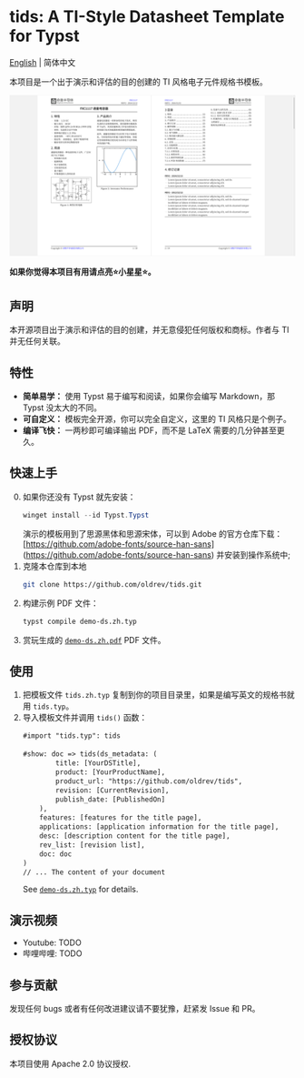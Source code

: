 # tids: A TI-Style Datasheet Template for Typst

[English](README.md) | 简体中文

本项目是一个出于演示和评估的目的创建的 TI 风格电子元件规格书模板。

![Demo](gallery/demo.zh.png)

**如果你觉得本项目有用请点亮⭐小星星⭐。**

## 声明

本开源项目出于演示和评估的目的创建，并无意侵犯任何版权和商标。作者与 TI 并无任何关联。

## 特性

- **简单易学：** 使用 Typst 易于编写和阅读，如果你会编写 Markdown，那 Typst 没太大的不同。
- **可自定义：** 模板完全开源，你可以完全自定义，这里的 TI 风格只是个例子。
- **编译飞快：** 一两秒即可编译输出 PDF，而不是 LaTeX 需要的几分钟甚至更久。

## 快速上手

0. 如果你还没有 Typst 就先安装：
    ```powershell
    winget install --id Typst.Typst
    ```
    演示的模板用到了思源黑体和思源宋体，可以到 Adobe 的官方仓库下载：
    [https://github.com/adobe-fonts/source-han-sans] (https://github.com/adobe-fonts/source-han-sans) 并安装到操作系统中;
1. 克隆本仓库到本地
   ```bash
   git clone https://github.com/oldrev/tids.git
   ```
3. 构建示例 PDF 文件：
    ```bash
    typst compile demo-ds.zh.typ
    ```
4. 赏玩生成的 [`demo-ds.zh.pdf`](demo-ds.zh.pdf) PDF 文件。

## 使用

1. 把模板文件 `tids.zh.typ` 复制到你的项目目录里，如果是编写英文的规格书就用 `tids.typ`。
2. 导入模板文件并调用 `tids()` 函数：
    ```typst
    #import "tids.typ": tids

    #show: doc => tids(ds_metadata: (
            title: [YourDSTitle],
            product: [YourProductName],
            product_url: "https://github.com/oldrev/tids",
            revision: [CurrentRevision],
            publish_date: [PublishedOn]
        ),
        features: [features for the title page],
        applications: [application information for the title page],
        desc: [description content for the title page],
        rev_list: [revision list],
        doc: doc
    )
    // ... The content of your document
    ```
    See [`demo-ds.zh.typ`](demo-ds.zh.typ) for details.


## 演示视频

- Youtube: TODO
- 哔哩哔哩: TODO

## 参与贡献

发现任何 bugs 或者有任何改进建议请不要犹豫，赶紧发 Issue 和 PR。

## 授权协议

本项目使用 Apache 2.0 协议授权.
